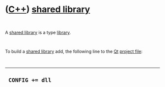 



 

 

 

 

 

([C++](Cpp.md)) [shared library](CppSharedLibrary.md)
=======================================================

 

A [shared library](CppSharedLibrary.md) is a type
[library](CppLibrary.md).

 

To build a [shared library](CppSharedLibrary.md) add, the following
line to the [Qt](CppQt.md) [project file](CppProjectFile.md):

 

  ------------------
  ` CONFIG += dll`
  ------------------

 

 

 

 

 





 



